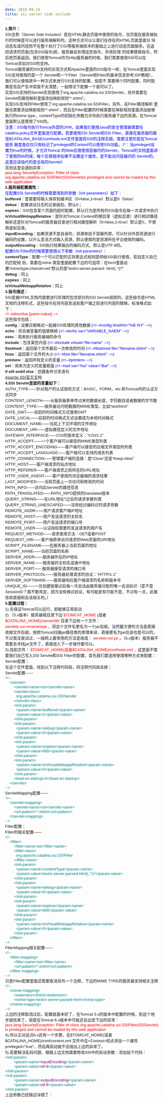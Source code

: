 ```yaml
---
date: 2010-09-14
title: ssi server side include
---
```



<p><span style="">   <div style="font-family: Arial; font-size: 12px; line-height: normal;">   <span style="line-height: normal; font-size: small;"><strong style="line-height: normal;">1.简介：</strong></span>  </div>   <div style="font-family: Arial; font-size: 12px; line-height: normal;">   <span style="line-height: normal; font-size: small;"> SSI全称（Server Side Includes）是在HTML静态页面中使用的指令，当页面在服务端执行的时候是可以进行服务端解析的。这种方式可以让我们在存在的HTML页面里面分 块动态生成内容而不在整个执行了CGI等服务端技术的基础之上进行动态页面服务。在返回请求的页面(包含SSI指令)前，服务器会处理这些指令，并用处理 的结果替换指令，然后把页面返回。我们使用Tomcat作为Http服务器的时候，我们需要使用SSI可以在Tomcat添加对SSI的支持。</span>  </div>   <div style="font-family: Arial; font-size: 12px; line-height: normal;">   <span style="line-height: normal; font-size: small;"> Tomcat服务器的SSI支持的实现方式和Apache里面的SSI指令一样，在Tomcat里面实现SSI支持使用的是一个 Servlet和一个Filter（Servlet和Filter的基本信息参考JSP教程），我们可以使用其中一种方式来进行SSI支持的配置，但是不 需要两个同时配置，同时配置是否会产生冲突我不太清楚，一般情况下配置一个就可以了。</span>  </div>   <div style="font-family: Arial; font-size: 12px; line-height: normal;">   <span style="line-height: normal; font-size: small;"> 实现SSI支持的Servlet实现使用了org.apache.catalina.ssi.SSIServlet，另外需要在Servlet的路径解析里面添加映射规则“*.shtml”。</span>  </div>   <div style="font-family: Arial; font-size: 12px; line-height: normal;">   <span style="line-height: normal; font-size: small;"> 实现SSI支持的Filter使用了org.apache.calalina.ssi.SSIFilter。另外，在Filter路径解析 里面也需要添加映射规则“*.shtml”，而且在Filter配置的时候需要在映射规则里面添加能够执行的mime type，contentType的初始化参数允许你执行服务器下边的资源。在Tomcat里面默认是禁用了SSI的。</span>  </div>   <div style="font-family: Arial; font-size: 12px; line-height: normal;">    <span style="line-height: normal; font-size: small;"> </span>   <span style="line-height: normal; color: #0000f0; font-size: small;">注意：SSI指令执行Tomcat外部的JVM，如果我们使用Java的安全管理器需要在 calalina.policy文件里面进行配置。若要使用SSI Servlet和SSI Filter，直接在服务器的路径$CATALINA_BASE/conf/web.xml文件里面将SSI的注释去掉。需要注意的是在Tomcat服务 器里面仅仅只有标记了privileged的Context可以使用SSI功能。（*：当privileged设置为true的时候，才允许Tomcat 的Web应用使用容器内的Servlet，Tomcat的文档里面讲了使用的lib的域，每个应用程序如果不设置这个属性，是不能访问容器内的 Servlet的，这里应该指代的是全局的Servlet）</span>   </div>   <div style="font-family: Arial; font-size: 12px; line-height: normal;">   <span style="line-height: normal; font-size: small;"> 否则这里会遇到异常：</span>  </div>   <div style="font-family: Arial; font-size: 12px; line-height: normal;">    <span style="line-height: normal; font-size: small;"> </span>   <span style="line-height: normal; color: #f00000; font-size: small;">java.lang.SecurityException: Filter of class org.apache.catalina.ssi.SSIFilter(SSIServlet)is privileged and cannot be loaded by this web application</span>   </div>   <div style="font-family: Arial; font-size: 12px; line-height: normal;">   <span style="line-height: normal; font-size: small;"><strong style="line-height: normal;">2.服务器配置属性：</strong></span>  </div>   <div style="font-family: Arial; font-size: 12px; line-height: normal;">   <span style="line-height: normal; color: #0000f0; font-size: small;">在配置SSI Servlet的时候需要用到的参数（init parameters）如下：</span>  </div>   <div style="font-family: Arial; font-size: 12px; line-height: normal;">   <span style="line-height: normal; font-size: small;"><strong style="line-height: normal;">buffered</strong>：是需要将输入保存到缓冲区（0=false,1=true）默认是0（false）</span>  </div>   <div style="font-family: Arial; font-size: 12px; line-height: normal;">   <span style="line-height: normal; font-size: small;"><strong style="line-height: normal;">debue</strong>：配置调试日志的记录级别，默认0；</span>  </div>   <div style="font-family: Arial; font-size: 12px; line-height: normal;">   <span style="line-height: normal; font-size: small;"><strong style="line-height: normal;">expires</strong>：SSI包含某个页面的超时配置，默认行为是所有的SSI指令在每一次请求中执行</span>  </div>   <div style="font-family: Arial; font-size: 12px; line-height: normal;">   <span style="line-height: normal; font-size: small;"><strong style="line-height: normal;">isVirtualWebappRelative</strong>：是针对Tomcat Context的根目录（虚拟目录）进行相对路径解析还是针对Tomcat的服务器目录进行相对路径解析（0=false,1=true）默认是0，不使用虚拟目录。</span>  </div>   <div style="font-family: Arial; font-size: 12px; line-height: normal;">   <span style="line-height: normal; font-size: small;"><strong style="line-height: normal;">inputEncoding</strong>：如果资源不是自身的，资源来自于容器外部，可以针对外部资源进行编码的设置，以什么变法方式输入资源，默认使用的是资源所在平台使用的编码。</span>  </div>   <div style="font-family: Arial; font-size: 12px; line-height: normal;">   <span style="line-height: normal; font-size: small;"><strong style="line-height: normal;">outputEncoding</strong>：SSI执行结果输出的编码方式，默认是UTF-8的。</span>  </div>   <div style="font-family: Arial; font-size: 12px; line-height: normal;">   <span style="line-height: normal; color: #0000f0; font-size: small;">配置SSI Filter的时候需要使用以下参数（init paramters）：</span>  </div>   <div style="font-family: Arial; font-size: 12px; line-height: normal;">   <span style="line-height: normal; font-size: small;"><strong style="line-height: normal;">contextType</strong>：配置一个可以匹配的正则表达式规则提供给SSI执行使用，若自定义自己的匹配规 则，需要在mime 类型里面配置下边的可选项：在form里面设置“mime/type;charset=set”默认的是“text/x-server-parsed- html(;.*)?”</span>  </div>   <div style="font-family: Arial; font-size: 12px; line-height: normal;">   <span style="line-height: normal; font-size: small;"><strong style="line-height: normal;">debug</strong>：同上</span>  </div>   <div style="font-family: Arial; font-size: 12px; line-height: normal;">   <span style="line-height: normal; font-size: small;"><strong style="line-height: normal;">expires</strong>：同上</span>  </div>   <div style="font-family: Arial; font-size: 12px; line-height: normal;">   <span style="line-height: normal; font-size: small;"><strong style="line-height: normal;">isVirtualWebappRelative</strong>：同上</span>  </div>   <div style="font-family: Arial; font-size: 12px; line-height: normal;">   <span style="line-height: normal; font-size: small;"><strong style="line-height: normal;">3.指令描述：</strong></span>  </div>   <div style="font-family: Arial; font-size: 12px; line-height: normal;">   <span style="line-height: normal; font-size: small;">SSI是被HTML文档内需要进行处理的包含部分的SSI Servlet调用的。这些指令是HTML文档的注释形式，这些指令在将内容发送到客户端之前进行内容的替换。标准格式如下：</span>  </div>   <div style="font-family: Arial; font-size: 12px; line-height: normal;">   <span style="line-height: normal; color: #f00000; font-size: small;">&lt;!--#directive [parm=value] --&gt;</span>  </div>   <div style="font-family: Arial; font-size: 12px; line-height: normal;">   <span style="line-height: normal; font-size: small;">这些指令包括：</span>  </div>   <div style="font-family: Arial; font-size: 12px; line-height: normal;">    <span style="line-height: normal; font-size: small;"><strong style="line-height: normal;">config</strong>：设置日期格式一起被SSI处理的其他数据</span>   <span style="line-height: normal; color: #0000f0; font-size: small;">(&lt;!--#config timefmt=&quot;%B %Y&quot; --&gt;)</span>   </div>   <div style="font-family: Arial; font-size: 12px; line-height: normal;">    <span style="line-height: normal; font-size: small;"><strong style="line-height: normal;">echo</strong>：将会被变量的值替换掉</span>   <span style="line-height: normal; color: #0000f0; font-size: small;">(&lt;!--#echo var=&quot;VARIABLE_NAEM&quot; --&gt;)</span>   </div>   <div style="font-family: Arial; font-size: 12px; line-height: normal;">   <span style="line-height: normal; font-size: small;"><strong style="line-height: normal;">exec</strong>：用来执行服务器端的命令</span>  </div>   <div style="font-family: Arial; font-size: 12px; line-height: normal;">    <span style="line-height: normal; font-size: small;"><strong style="line-height: normal;">include</strong>：包含某些内容</span>   <span style="line-height: normal; color: #0000f0; font-size: small;">(&lt;!--#include virtual=&quot;file-name&quot; --&gt;)</span>   </div>   <div style="font-family: Arial; font-size: 12px; line-height: normal;">    <span style="line-height: normal; font-size: small;"><strong style="line-height: normal;">flastmod</strong>：返回某个文件最后一次修改的时间</span>   <span style="line-height: normal; color: #0000f0; font-size: small;">(&lt;!--#flastmod file=&quot;filename.shtml&quot; --&gt;)</span>   </div>   <div style="font-family: Arial; font-size: 12px; line-height: normal;">    <span style="line-height: normal; font-size: small;"><strong style="line-height: normal;">fsize</strong>：返回某个文件的大小</span>   <span style="line-height: normal; color: #0000f0; font-size: small;">(&lt;!--#fzie file=&quot;filename.shtml&quot; --&gt;)</span>   </div>   <div style="font-family: Arial; font-size: 12px; line-height: normal;">    <span style="line-height: normal; font-size: small;"><strong style="line-height: normal;">printenv</strong>：返回所有定义的变量</span>   <span style="line-height: normal; color: #0000f0; font-size: small;">(&lt;!--#printenv --&gt;)</span>   </div>   <div style="font-family: Arial; font-size: 12px; line-height: normal;">    <span style="line-height: normal; font-size: small;"><strong style="line-height: normal;">set</strong>：用来为定义的变量赋值</span>   <span style="line-height: normal; color: #0000f0; font-size: small;">(&lt;!--#set var=&quot;foo&quot; value=&quot;Bar&quot; --&gt;)</span>   </div>   <div style="font-family: Arial; font-size: 12px; line-height: normal;">   <span style="line-height: normal; font-size: small;"><strong style="line-height: normal;">if elif endif else</strong>：创建条件分支语句</span>  </div>   <div style="font-family: Arial; font-size: 12px; line-height: normal;">   <span style="line-height: normal; font-size: small;"><a style="line-height: normal;" href="http://httpd.apache.org/docs/1.3/howto/ssi.html">Apache SSI官方文</a>档</span>  </div>   <div style="font-family: Arial; font-size: 12px; line-height: normal;">   <span style="line-height: normal; font-size: small;"><strong style="line-height: normal;">4.SSI Servlet里面的变量如下：</strong></span>  </div>   <div style="font-family: Arial; font-size: 12px; line-height: normal;">   <span style="line-height: normal; font-size: small;">AUTH_TYPE——针对用户的认证授权方式：BASIC，FORM，etc.和Tomcat内的认证方式同步</span>  </div>   <div style="font-family: Arial; font-size: 12px; line-height: normal;">   <span style="line-height: normal; font-size: small;">CONTENT_LENGTH——从服务器表单传过来的数据长度，字符数目或者数据的字节数</span>  </div>   <div style="font-family: Arial; font-size: 12px; line-height: normal;">   <span style="line-height: normal; font-size: small;">CONTENT_TYPE——服务器访问呢数据的MIME类型，比如“text/html”</span>  </div>   <div style="font-family: Arial; font-size: 12px; line-height: normal;">   <span style="line-height: normal; font-size: small;">DATE_GMT——目前的时间格式方式使用GMT</span>  </div>   <div style="font-family: Arial; font-size: 12px; line-height: normal;">   <span style="line-height: normal; font-size: small;">DATE_LOCAL——目前的时间格式方式设置成为本地时间格式</span>  </div>   <div style="font-family: Arial; font-size: 12px; line-height: normal;">   <span style="line-height: normal; font-size: small;">DOCUMENT_NAME——当前上下文环境的文件地址</span>  </div>   <div style="font-family: Arial; font-size: 12px; line-height: normal;">   <span style="line-height: normal; font-size: small;">DOCUMENT_URI——虚拟路径定义的文件地址</span>  </div>   <div style="font-family: Arial; font-size: 12px; line-height: normal;">   <span style="line-height: normal; font-size: small;">GATEWAY_INTERFACE——CGI的版本定义：“CGI/1.1”</span>  </div>   <div style="font-family: Arial; font-size: 12px; line-height: normal;">   <span style="line-height: normal; font-size: small;">HTTP_ACCEPT——一个客户端可以接受的MIME类型列表</span>  </div>   <div style="font-family: Arial; font-size: 12px; line-height: normal;">   <span style="line-height: normal; font-size: small;">HTTP_ACCEPT_ENCODING——客户端可以接受的压缩文件类型的列表</span>  </div>   <div style="font-family: Arial; font-size: 12px; line-height: normal;">   <span style="line-height: normal; font-size: small;">HTTP_ACCEPT_LANGUAGE——客户端可以支持的语言列表</span>  </div>   <div style="font-family: Arial; font-size: 12px; line-height: normal;">   <span style="line-height: normal; font-size: small;">HTTP_CONNECTION——管理客户端的连接：是“Close”还是“Keep-Alive”</span>  </div>   <div style="font-family: Arial; font-size: 12px; line-height: normal;">   <span style="line-height: normal; font-size: small;">HTTP_HOST——客户端请求的站点地址</span>  </div>   <div style="font-family: Arial; font-size: 12px; line-height: normal;">   <span style="line-height: normal; font-size: small;">HTTP_REFERER——客户端请求之前所在的URL地址</span>  </div>   <div style="font-family: Arial; font-size: 12px; line-height: normal;">   <span style="line-height: normal; font-size: small;">HTTP_USER_AGENT——客户使用的浏览器端的请求结果</span>  </div>   <div style="font-family: Arial; font-size: 12px; line-height: normal;">   <span style="line-height: normal; font-size: small;">LAST_MODIFIED——当前页面上一次访问和修改的时间</span>  </div>   <div style="font-family: Arial; font-size: 12px; line-height: normal;">   <span style="line-height: normal; font-size: small;">PATH_INFO——访问此Servlet的路径信息</span>  </div>   <div style="font-family: Arial; font-size: 12px; line-height: normal;">   <span style="line-height: normal; font-size: small;">PATH_TRANSLATED——PATH_INFO提供的translated版本</span>  </div>   <div style="font-family: Arial; font-size: 12px; line-height: normal;">   <span style="line-height: normal; font-size: small;">QUERY_STRING——在URL地址?之后的请求参数列表</span>  </div>   <div style="font-family: Arial; font-size: 12px; line-height: normal;">   <span style="line-height: normal; font-size: small;">QUERY_STRING_UNESCAPED——没有经过编码过的请求参数</span>  </div>   <div style="font-family: Arial; font-size: 12px; line-height: normal;">   <span style="line-height: normal; font-size: small;">REMOTE_ADDR——用户请求客户端IP地址</span>  </div>   <div style="font-family: Arial; font-size: 12px; line-height: normal;">   <span style="line-height: normal; font-size: small;">REMOTE_HOST——用户发送请求的主机名</span>  </div>   <div style="font-family: Arial; font-size: 12px; line-height: normal;">   <span style="line-height: normal; font-size: small;">REMOTE_PORT——用户发送请求的端口号</span>  </div>   <div style="font-family: Arial; font-size: 12px; line-height: normal;">   <span style="line-height: normal; font-size: small;">REMOTE_USER——认证授权需要的发送请求的用户名</span>  </div>   <div style="font-family: Arial; font-size: 12px; line-height: normal;">   <span style="line-height: normal; font-size: small;">REQUEST_METHOD——请求使用方法：GET或者POST</span>  </div>   <div style="font-family: Arial; font-size: 12px; line-height: normal;">   <span style="line-height: normal; font-size: small;">REQUEST_URI——客户端原来访问请求的Web页面的URI地址</span>  </div>   <div style="font-family: Arial; font-size: 12px; line-height: normal;">   <span style="line-height: normal; font-size: small;">SCRIPT_FILENAME——在服务器上当前页面的地址</span>  </div>   <div style="font-family: Arial; font-size: 12px; line-height: normal;">   <span style="line-height: normal; font-size: small;">SCRIPT_NAME——当前页面的名称</span>  </div>   <div style="font-family: Arial; font-size: 12px; line-height: normal;">   <span style="line-height: normal; font-size: small;">SERVER_ADDR——服务器所在的IP地址</span>  </div>   <div style="font-family: Arial; font-size: 12px; line-height: normal;">   <span style="line-height: normal; font-size: small;">SERVER_NAME——服务器的主机名或者IP地址</span>  </div>   <div style="font-family: Arial; font-size: 12px; line-height: normal;">   <span style="line-height: normal; font-size: small;">SERVER_PORT——服务器接受请求的端口号</span>  </div>   <div style="font-family: Arial; font-size: 12px; line-height: normal;">   <span style="line-height: normal; font-size: small;">SERVER_PROTOCOL——服务器处理请求的协议：“HTTP/1.1”</span>  </div>   <div style="font-family: Arial; font-size: 12px; line-height: normal;">   <span style="line-height: normal; font-size: small;">SERVER_SOFTWARE——服务器响应客户端请求的名称和版本号</span>  </div>   <div style="font-family: Arial; font-size: 12px; line-height: normal;">   <span style="line-height: normal; font-size: small;">UNIQUE_ID——一旦创建链接过后每一次会话由服务器分配的唯一会话标识（是不是SessionID？我不敢肯定，因为没有做过验证，有可能是有可能不是，不过有一点，此属性和直接和会话相关的。）</span>  </div>   <div style="font-family: Arial; font-size: 12px; line-height: normal;">   <span style="line-height: normal; font-size: small;"><strong style="line-height: normal;">5.配置过程：</strong></span>  </div>   <div style="font-family: Arial; font-size: 12px; line-height: normal;">   <span style="line-height: normal; font-size: small;">1).先保证Tomcat可以运行，即能够正常启动</span>  </div>   <div style="font-family: Arial; font-size: 12px; line-height: normal;">    <span style="line-height: normal; font-size: small;">2).（5.x版本）服务器根目录下边</span>   <span style="line-height: normal; color: #f00000; font-size: small;">$TOMCAT_HOME</span>   <span style="line-height: normal; font-size: small;">(或者</span>   <span style="line-height: normal; color: #f00000; font-size: small;">$CATALINA_HOME)/server/lib/</span>   <span style="line-height: normal; font-size: small;">目录下边有一个文件：</span>   </div>   <div style="font-family: Arial; font-size: 12px; line-height: normal;">    <span style="line-height: normal; color: #f00000; font-size: small;">servlets-ssi.renametojar</span>   <span style="line-height: normal; font-size: small;">，将这个文件名更名为一个jar后缀，当然最方便的方法是直接改掉文件后缀，按照Tomcat扫描jar路径类的原理来讲，直接更名为jar应该也是可以的，不过我没尝试过，一般网上最常用的方法是改成：</span>   <span style="line-height: normal; color: #f00000; font-size: small;">servlets-ssi.jar</span>   <span style="line-height: normal; font-size: small;">。（6.x版本）服务器不需要去寻找jar文件了，直接进入下一步操作都可以。</span>   </div>   <div style="font-family: Arial; font-size: 12px; line-height: normal;">    <span style="line-height: normal; font-size: small;">3).找到文件：</span>   <span style="line-height: normal; color: #f00000; font-size: small;">$TOMCAT_HOME(或者$CATALINA_HOME)/conf/web.xml</span>   <span style="line-height: normal; font-size: small;">，这里面不需要我们自己写入SSI Servlet和SSI Filter的配置，首先我们要选择使用哪种方式来配置：</span>   </div>   <div style="font-family: Arial; font-size: 12px; line-height: normal;">   <span style="line-height: normal; font-size: small;">Servlet配置：</span>  </div>   <div style="font-family: Arial; font-size: 12px; line-height: normal;">   <span style="line-height: normal; font-size: small;"> 在这个文件里面，找到以下注释代码段，将注释代码段去掉：</span>  </div>   <div style="font-family: Arial; font-size: 12px; line-height: normal;">   <span style="line-height: normal; font-size: small;">Servlet配置——</span>  </div>   <div style="font-family: Arial; font-size: 12px; line-height: normal;">   <span style="line-height: normal; color: #008080; font-size: small;">&lt;!--</span>  </div>   <div style="font-family: Arial; font-size: 12px; line-height: normal;">   <span style="line-height: normal; color: #008080; font-size: small;">&nbsp;&nbsp;&nbsp; &lt;servlet&gt;</span>  </div>   <div style="font-family: Arial; font-size: 12px; line-height: normal;">   <span style="line-height: normal; color: #008080; font-size: small;">&nbsp;&nbsp;&nbsp;&nbsp;&nbsp;&nbsp;&nbsp; &lt;servlet-name&gt;ssi&lt;/servlet-name&gt;</span>  </div>   <div style="font-family: Arial; font-size: 12px; line-height: normal;">   <span style="line-height: normal; color: #008080; font-size: small;">&nbsp;&nbsp;&nbsp;&nbsp;&nbsp;&nbsp;&nbsp; &lt;servlet-class&gt;</span>  </div>   <div style="font-family: Arial; font-size: 12px; line-height: normal;">   <span style="line-height: normal; color: #008080; font-size: small;">&nbsp;&nbsp;&nbsp;&nbsp;&nbsp;&nbsp;&nbsp;&nbsp;&nbsp; org.apache.catalina.ssi.SSIServlet</span>  </div>   <div style="font-family: Arial; font-size: 12px; line-height: normal;">   <span style="line-height: normal; color: #008080; font-size: small;">&nbsp;&nbsp;&nbsp;&nbsp;&nbsp;&nbsp;&nbsp; &lt;/servlet-class&gt;</span>  </div>   <div style="font-family: Arial; font-size: 12px; line-height: normal;">   <span style="line-height: normal; color: #008080; font-size: small;">&nbsp;&nbsp;&nbsp;&nbsp;&nbsp;&nbsp;&nbsp; &lt;init-param&gt;</span>  </div>   <div style="font-family: Arial; font-size: 12px; line-height: normal;">   <span style="line-height: normal; color: #008080; font-size: small;">&nbsp;&nbsp;&nbsp;&nbsp;&nbsp;&nbsp;&nbsp;&nbsp;&nbsp; &lt;param-name&gt;buffered&lt;/param-name&gt;</span>  </div>   <div style="font-family: Arial; font-size: 12px; line-height: normal;">   <span style="line-height: normal; color: #008080; font-size: small;">&nbsp;&nbsp;&nbsp;&nbsp;&nbsp;&nbsp;&nbsp;&nbsp;&nbsp; &lt;param-value&gt;1&lt;/param-value&gt;</span>  </div>   <div style="font-family: Arial; font-size: 12px; line-height: normal;">   <span style="line-height: normal; color: #008080; font-size: small;">&nbsp;&nbsp;&nbsp;&nbsp;&nbsp;&nbsp;&nbsp; &lt;/init-param&gt;</span>  </div>   <div style="font-family: Arial; font-size: 12px; line-height: normal;">   <span style="line-height: normal; color: #008080; font-size: small;">&nbsp;&nbsp;&nbsp;&nbsp;&nbsp;&nbsp;&nbsp; &lt;init-param&gt;</span>  </div>   <div style="font-family: Arial; font-size: 12px; line-height: normal;">   <span style="line-height: normal; color: #008080; font-size: small;">&nbsp;&nbsp;&nbsp;&nbsp;&nbsp;&nbsp;&nbsp;&nbsp;&nbsp; &lt;param-name&gt;debug&lt;/param-name&gt;</span>  </div>   <div style="font-family: Arial; font-size: 12px; line-height: normal;">   <span style="line-height: normal; color: #008080; font-size: small;">&nbsp;&nbsp;&nbsp;&nbsp;&nbsp;&nbsp;&nbsp;&nbsp;&nbsp; &lt;param-value&gt;0&lt;/param-value&gt;</span>  </div>   <div style="font-family: Arial; font-size: 12px; line-height: normal;">   <span style="line-height: normal; color: #008080; font-size: small;">&nbsp;&nbsp;&nbsp;&nbsp;&nbsp;&nbsp;&nbsp; &lt;/init-param&gt;</span>  </div>   <div style="font-family: Arial; font-size: 12px; line-height: normal;">   <span style="line-height: normal; color: #008080; font-size: small;">&nbsp;&nbsp;&nbsp;&nbsp;&nbsp;&nbsp;&nbsp; &lt;init-param&gt;</span>  </div>   <div style="font-family: Arial; font-size: 12px; line-height: normal;">   <span style="line-height: normal; color: #008080; font-size: small;">&nbsp;&nbsp;&nbsp;&nbsp;&nbsp;&nbsp;&nbsp;&nbsp;&nbsp; &lt;param-name&gt;expires&lt;/param-name&gt;</span>  </div>   <div style="font-family: Arial; font-size: 12px; line-height: normal;">   <span style="line-height: normal; color: #008080; font-size: small;">&nbsp;&nbsp;&nbsp;&nbsp;&nbsp;&nbsp;&nbsp;&nbsp;&nbsp; &lt;param-value&gt;666&lt;/param-value&gt;</span>  </div>   <div style="font-family: Arial; font-size: 12px; line-height: normal;">   <span style="line-height: normal; color: #008080; font-size: small;">&nbsp;&nbsp;&nbsp;&nbsp;&nbsp;&nbsp;&nbsp; &lt;/init-param&gt;</span>  </div>   <div style="font-family: Arial; font-size: 12px; line-height: normal;">   <span style="line-height: normal; color: #008080; font-size: small;">&nbsp;&nbsp;&nbsp;&nbsp;&nbsp;&nbsp;&nbsp; &lt;init-param&gt;</span>  </div>   <div style="font-family: Arial; font-size: 12px; line-height: normal;">   <span style="line-height: normal; color: #008080; font-size: small;">&nbsp;&nbsp;&nbsp;&nbsp;&nbsp;&nbsp;&nbsp;&nbsp;&nbsp; &lt;param-name&gt;isVirtualWebappRelative&lt;/param-name&gt;</span>  </div>   <div style="font-family: Arial; font-size: 12px; line-height: normal;">   <span style="line-height: normal; color: #008080; font-size: small;">&nbsp;&nbsp;&nbsp;&nbsp;&nbsp;&nbsp;&nbsp;&nbsp;&nbsp; &lt;param-value&gt;0&lt;/param-value&gt;</span>  </div>   <div style="font-family: Arial; font-size: 12px; line-height: normal;">   <span style="line-height: normal; color: #008080; font-size: small;">&nbsp;&nbsp;&nbsp;&nbsp;&nbsp;&nbsp;&nbsp; &lt;/init-param&gt;</span>  </div>   <div style="font-family: Arial; font-size: 12px; line-height: normal;">   <span style="line-height: normal; color: #008080; font-size: small;">&nbsp;&nbsp;&nbsp;&nbsp;&nbsp;&nbsp;&nbsp; &lt;load-on-startup&gt;4&lt;/load-on-startup&gt;</span>  </div>   <div style="font-family: Arial; font-size: 12px; line-height: normal;">   <span style="line-height: normal; color: #008080; font-size: small;">&nbsp;&nbsp;&nbsp; &lt;/servlet&gt;</span>  </div>   <div style="font-family: Arial; font-size: 12px; line-height: normal;">   <span style="line-height: normal; color: #008080; font-size: small;">--&gt;</span>  </div>   <div style="font-family: Arial; font-size: 12px; line-height: normal;">   <span style="line-height: normal; font-size: small;">ServletMapping配置——</span>  </div>   <div style="font-family: Arial; font-size: 12px; line-height: normal;">   <span style="line-height: normal; color: #008080; font-size: small;">&lt;!--</span>  </div>   <div style="font-family: Arial; font-size: 12px; line-height: normal;">   <span style="line-height: normal; color: #008080; font-size: small;">&nbsp;&nbsp;&nbsp; &lt;servlet-mapping&gt;</span>  </div>   <div style="font-family: Arial; font-size: 12px; line-height: normal;">   <span style="line-height: normal; color: #008080; font-size: small;">&nbsp;&nbsp;&nbsp;&nbsp;&nbsp;&nbsp;&nbsp; &lt;servlet-name&gt;ssi&lt;/servlet-name&gt;</span>  </div>   <div style="font-family: Arial; font-size: 12px; line-height: normal;">   <span style="line-height: normal; color: #008080; font-size: small;">&nbsp;&nbsp;&nbsp;&nbsp;&nbsp;&nbsp;&nbsp; &lt;url-pattern&gt;*.shtml&lt;/url-pattern&gt;</span>  </div>   <div style="font-family: Arial; font-size: 12px; line-height: normal;">   <span style="line-height: normal; color: #008080; font-size: small;">&nbsp;&nbsp;&nbsp; &lt;/servlet-mapping&gt;</span>  </div>   <div style="font-family: Arial; font-size: 12px; line-height: normal;">   <span style="line-height: normal; color: #008080; font-size: small;">--&gt;</span>  </div>   <div style="font-family: Arial; font-size: 12px; line-height: normal;">   <span style="line-height: normal; font-size: small;">Filter配置：</span>  </div>   <div style="font-family: Arial; font-size: 12px; line-height: normal;">   <span style="line-height: normal; font-size: small;">Filter的相关配置——</span>  </div>   <div style="font-family: Arial; font-size: 12px; line-height: normal;">   <span style="line-height: normal; color: #008080; font-size: small;">&lt;!--</span>  </div>   <div style="font-family: Arial; font-size: 12px; line-height: normal;">   <span style="line-height: normal; color: #008080; font-size: small;">&nbsp;&nbsp;&nbsp; &lt;filter&gt;</span>  </div>   <div style="font-family: Arial; font-size: 12px; line-height: normal;">   <span style="line-height: normal; color: #008080; font-size: small;">&nbsp;&nbsp;&nbsp;&nbsp;&nbsp;&nbsp;&nbsp; &lt;filter-name&gt;ssi&lt;/filter-name&gt;</span>  </div>   <div style="font-family: Arial; font-size: 12px; line-height: normal;">   <span style="line-height: normal; color: #008080; font-size: small;">&nbsp;&nbsp;&nbsp;&nbsp;&nbsp;&nbsp;&nbsp; &lt;filter-class&gt;</span>  </div>   <div style="font-family: Arial; font-size: 12px; line-height: normal;">   <span style="line-height: normal; color: #008080; font-size: small;">&nbsp;&nbsp;&nbsp;&nbsp;&nbsp;&nbsp;&nbsp;&nbsp;&nbsp; org.apache.catalina.ssi.SSIFilter</span>  </div>   <div style="font-family: Arial; font-size: 12px; line-height: normal;">   <span style="line-height: normal; color: #008080; font-size: small;">&nbsp;&nbsp;&nbsp;&nbsp;&nbsp;&nbsp;&nbsp; &lt;/filter-class&gt;</span>  </div>   <div style="font-family: Arial; font-size: 12px; line-height: normal;">   <span style="line-height: normal; color: #008080; font-size: small;">&nbsp;&nbsp;&nbsp;&nbsp;&nbsp;&nbsp;&nbsp; &lt;init-param&gt;</span>  </div>   <div style="font-family: Arial; font-size: 12px; line-height: normal;">   <span style="line-height: normal; color: #008080; font-size: small;">&nbsp;&nbsp;&nbsp;&nbsp;&nbsp;&nbsp;&nbsp;&nbsp;&nbsp; &lt;param-name&gt;contentType&lt;/param-name&gt;</span>  </div>   <div style="font-family: Arial; font-size: 12px; line-height: normal;">   <span style="line-height: normal; color: #008080; font-size: small;">&nbsp;&nbsp;&nbsp;&nbsp;&nbsp;&nbsp;&nbsp;&nbsp;&nbsp; &lt;param-value&gt;text/x-server-parsed-html(;.*)?&lt;/param-value&gt;</span>  </div>   <div style="font-family: Arial; font-size: 12px; line-height: normal;">   <span style="line-height: normal; color: #008080; font-size: small;">&nbsp;&nbsp;&nbsp;&nbsp;&nbsp;&nbsp;&nbsp; &lt;/init-param&gt;</span>  </div>   <div style="font-family: Arial; font-size: 12px; line-height: normal;">   <span style="line-height: normal; color: #008080; font-size: small;">&nbsp;&nbsp;&nbsp;&nbsp;&nbsp;&nbsp;&nbsp; &lt;init-param&gt;</span>  </div>   <div style="font-family: Arial; font-size: 12px; line-height: normal;">   <span style="line-height: normal; color: #008080; font-size: small;">&nbsp;&nbsp;&nbsp;&nbsp;&nbsp;&nbsp;&nbsp;&nbsp;&nbsp; &lt;param-name&gt;debug&lt;/param-name&gt;</span>  </div>   <div style="font-family: Arial; font-size: 12px; line-height: normal;">   <span style="line-height: normal; color: #008080; font-size: small;">&nbsp;&nbsp;&nbsp;&nbsp;&nbsp;&nbsp;&nbsp;&nbsp;&nbsp; &lt;param-value&gt;0&lt;/param-value&gt;</span>  </div>   <div style="font-family: Arial; font-size: 12px; line-height: normal;">   <span style="line-height: normal; color: #008080; font-size: small;">&nbsp;&nbsp;&nbsp;&nbsp;&nbsp;&nbsp;&nbsp; &lt;/init-param&gt;</span>  </div>   <div style="font-family: Arial; font-size: 12px; line-height: normal;">   <span style="line-height: normal; color: #008080; font-size: small;">&nbsp;&nbsp;&nbsp;&nbsp;&nbsp;&nbsp;&nbsp; &lt;init-param&gt;</span>  </div>   <div style="font-family: Arial; font-size: 12px; line-height: normal;">   <span style="line-height: normal; color: #008080; font-size: small;">&nbsp;&nbsp;&nbsp;&nbsp;&nbsp;&nbsp;&nbsp;&nbsp;&nbsp; &lt;param-name&gt;expires&lt;/param-name&gt;</span>  </div>   <div style="font-family: Arial; font-size: 12px; line-height: normal;">   <span style="line-height: normal; color: #008080; font-size: small;">&nbsp;&nbsp;&nbsp;&nbsp;&nbsp;&nbsp;&nbsp;&nbsp;&nbsp; &lt;param-value&gt;666&lt;/param-value&gt;</span>  </div>   <div style="font-family: Arial; font-size: 12px; line-height: normal;">   <span style="line-height: normal; color: #008080; font-size: small;">&nbsp;&nbsp;&nbsp;&nbsp;&nbsp;&nbsp;&nbsp; &lt;/init-param&gt;</span>  </div>   <div style="font-family: Arial; font-size: 12px; line-height: normal;">   <span style="line-height: normal; color: #008080; font-size: small;">&nbsp;&nbsp;&nbsp;&nbsp;&nbsp;&nbsp;&nbsp; &lt;init-param&gt;</span>  </div>   <div style="font-family: Arial; font-size: 12px; line-height: normal;">   <span style="line-height: normal; color: #008080; font-size: small;">&nbsp;&nbsp;&nbsp;&nbsp;&nbsp;&nbsp;&nbsp;&nbsp;&nbsp; &lt;param-name&gt;isVirtualWebappRelative&lt;/param-name&gt;</span>  </div>   <div style="font-family: Arial; font-size: 12px; line-height: normal;">   <span style="line-height: normal; color: #008080; font-size: small;">&nbsp;&nbsp;&nbsp;&nbsp;&nbsp;&nbsp;&nbsp;&nbsp;&nbsp; &lt;param-value&gt;0&lt;/param-value&gt;</span>  </div>   <div style="font-family: Arial; font-size: 12px; line-height: normal;">   <span style="line-height: normal; color: #008080; font-size: small;">&nbsp;&nbsp;&nbsp;&nbsp;&nbsp;&nbsp;&nbsp; &lt;/init-param&gt;</span>  </div>   <div style="font-family: Arial; font-size: 12px; line-height: normal;">   <span style="line-height: normal; color: #008080; font-size: small;">&nbsp;&nbsp;&nbsp; &lt;/filter&gt;</span>  </div>   <div style="font-family: Arial; font-size: 12px; line-height: normal;">   <span style="line-height: normal; color: #008080; font-size: small;">--&gt;</span>  </div>   <div style="font-family: Arial; font-size: 12px; line-height: normal;">   <span style="line-height: normal; font-size: small;">FilterMapping相关配置——</span>  </div>   <div style="font-family: Arial; font-size: 12px; line-height: normal;">   <span style="line-height: normal; color: #008080; font-size: small;">&lt;!--</span>  </div>   <div style="font-family: Arial; font-size: 12px; line-height: normal;">   <span style="line-height: normal; color: #008080; font-size: small;">&nbsp;&nbsp;&nbsp; &lt;filter-mapping&gt;</span>  </div>   <div style="font-family: Arial; font-size: 12px; line-height: normal;">   <span style="line-height: normal; color: #008080; font-size: small;">&nbsp;&nbsp;&nbsp;&nbsp;&nbsp;&nbsp;&nbsp; &lt;filter-name&gt;ssi&lt;/filter-name&gt;</span>  </div>   <div style="font-family: Arial; font-size: 12px; line-height: normal;">   <span style="line-height: normal; color: #008080; font-size: small;">&nbsp;&nbsp;&nbsp;&nbsp;&nbsp;&nbsp;&nbsp; &lt;url-pattern&gt;*.shtml&lt;/url-pattern&gt;</span>  </div>   <div style="font-family: Arial; font-size: 12px; line-height: normal;">   <span style="line-height: normal; color: #008080; font-size: small;">&nbsp;&nbsp;&nbsp; &lt;/filter-mapping&gt;</span>  </div>   <div style="font-family: Arial; font-size: 12px; line-height: normal;">   <span style="line-height: normal; color: #008080; font-size: small;">--&gt;</span>  </div>   <div style="font-family: Arial; font-size: 12px; line-height: normal;">   <span style="line-height: normal; font-size: small;">只是Filter配置里面还需要取消另外一个注释，下边的MIME TYPE的服务器支持相关注释</span>  </div>   <div style="font-family: Arial; font-size: 12px; line-height: normal;">   <span style="line-height: normal; color: #008080; font-size: small;">&lt;!--</span>  </div>   <div style="font-family: Arial; font-size: 12px; line-height: normal;">   <span style="line-height: normal; color: #008080; font-size: small;">&nbsp;&nbsp;&nbsp; &lt;mime-mapping&gt;</span>  </div>   <div style="font-family: Arial; font-size: 12px; line-height: normal;">   <span style="line-height: normal; color: #008080; font-size: small;">&nbsp;&nbsp;&nbsp;&nbsp;&nbsp;&nbsp;&nbsp; &lt;extension&gt;shtml&lt;/extension&gt;</span>  </div>   <div style="font-family: Arial; font-size: 12px; line-height: normal;">   <span style="line-height: normal; color: #008080; font-size: small;">&nbsp;&nbsp;&nbsp;&nbsp;&nbsp;&nbsp;&nbsp; &lt;mime-type&gt;text/x-server-parsed-html&lt;/mime-type&gt;</span>  </div>   <div style="font-family: Arial; font-size: 12px; line-height: normal;">   <span style="line-height: normal; color: #008080; font-size: small;">&nbsp;&nbsp;&nbsp; &lt;/mime-mapping&gt;</span>  </div>   <div style="font-family: Arial; font-size: 12px; line-height: normal;">   <span style="line-height: normal; color: #008080; font-size: small;">--&gt;</span>  </div>   <div style="font-family: Arial; font-size: 12px; line-height: normal;">   <span style="line-height: normal; font-size: small;"> 上边的注释取消过后，配置就基本好了，在Tomcat 5.x的版本中配置的时候，到这个地步就结束了，但是在Tomcat 6.x版本中可能还会出现下边的异常：</span>  </div>   <div style="font-family: Arial; font-size: 12px; line-height: normal;">    <span style="line-height: normal; font-size: small;"> </span>   <span style="line-height: normal; color: #f00000; font-size: small;">java.lang.SecurityException: Filter of class org.apache.catalina.ssi.SSIFilter(SSIServlet) is privileged and cannot be loaded by this web application</span>   </div>   <div style="font-family: Arial; font-size: 12px; line-height: normal;">   <span style="line-height: normal; font-size: small;">4).所以正对这点6.x还有一个步骤，在$TOMCAT_HOME(或者$CATALINA_HOME)/conf/context.xml 文件中在&lt;Context&gt;结点添加一个属性privileged=&quot;true&quot;，然后再启动就不会抛出上边的异常了。</span>  </div>   <div style="font-family: Arial; font-size: 12px; line-height: normal;">   <span style="line-height: normal; font-size: small;">5).若要解决乱码问题，根据上边文档需要修改SSI中的启动参数：添加如下代码：</span>  </div>   <div style="font-family: Arial; font-size: 12px; line-height: normal;">   <span style="line-height: normal; color: #008080; font-size: small;">&lt;init-param&gt;</span>  </div>   <div style="font-family: Arial; font-size: 12px; line-height: normal;">   <span style="line-height: normal; color: #008080; font-size: small;">&nbsp;&nbsp;&nbsp;&nbsp;&nbsp;&nbsp;&nbsp; &lt;param-name&gt;<span style="line-height: normal; color: #800080;">inputEncoding</span>&lt;/param-name&gt;</span>  </div>   <div style="font-family: Arial; font-size: 12px; line-height: normal;">   <span style="line-height: normal; color: #008080; font-size: small;">&nbsp;&nbsp;&nbsp;&nbsp;&nbsp;&nbsp;&nbsp; &lt;param-value&gt;<span style="line-height: normal; color: #800080;">utf-8</span>&lt;/param-value&gt;</span>  </div>   <div style="font-family: Arial; font-size: 12px; line-height: normal;">   <span style="line-height: normal; color: #008080; font-size: small;">&lt;/init-param&gt;</span>  </div>   <div style="font-family: Arial; font-size: 12px; line-height: normal;">   <span style="line-height: normal; color: #008080; font-size: small;">&lt;init-param&gt;</span>  </div>   <div style="font-family: Arial; font-size: 12px; line-height: normal;">   <span style="line-height: normal; color: #008080; font-size: small;">&nbsp;&nbsp;&nbsp;&nbsp;&nbsp;&nbsp;&nbsp; &lt;param-name&gt;<span style="line-height: normal; color: #800080;">outputEncoding</span>&lt;/param-name&gt;</span>  </div>   <div style="font-family: Arial; font-size: 12px; line-height: normal;">   <span style="line-height: normal; color: #008080; font-size: small;">&nbsp;&nbsp;&nbsp;&nbsp;&nbsp;&nbsp;&nbsp; &lt;param-value&gt;<span style="line-height: normal; color: #800080;">utf-8</span>&lt;/param-value&gt;</span>  </div>   <div style="font-family: Arial; font-size: 12px; line-height: normal;">   <span style="line-height: normal; color: #008080; font-size: small;">&lt;/init-param&gt;</span>  </div>   <div style="font-family: Arial; font-size: 12px; line-height: normal;">   <span style="line-height: normal; font-size: small;">上边参数已经描述详细了：</span>  </div> </span></p>